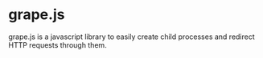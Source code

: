 # grape.js

grape.js is a javascript library to easily create child processes and redirect HTTP requests through them.
